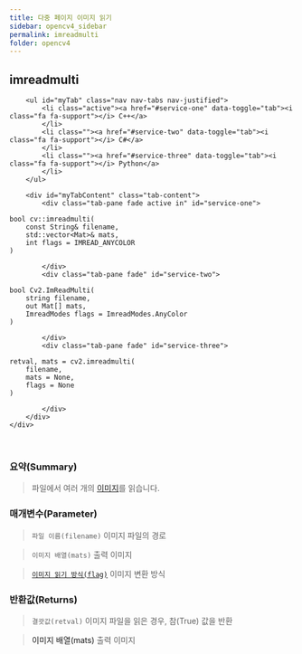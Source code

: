 ```yaml
---
title: 다중 페이지 이미지 읽기
sidebar: opencv4_sidebar
permalink: imreadmulti
folder: opencv4
---
```


<div class="row">
    <div class="col-lg-12">
        <h2 class="page-header">imreadmulti</h2>
    </div>
    <div class="col-lg-12">

        <ul id="myTab" class="nav nav-tabs nav-justified">
            <li class="active"><a href="#service-one" data-toggle="tab"><i class="fa fa-support"></i> C++</a>
            </li>
            <li class=""><a href="#service-two" data-toggle="tab"><i class="fa fa-support"></i> C#</a>
            </li>
            <li class=""><a href="#service-three" data-toggle="tab"><i class="fa fa-support"></i> Python</a>
            </li>
        </ul>

        <div id="myTabContent" class="tab-content">
            <div class="tab-pane fade active in" id="service-one">
<pre class="prettyprint"><code class="language-cpp">bool cv::imreadmulti(
    const String& filename,
    std::vector&lt;Mat&gt;& mats,
    int flags = IMREAD_ANYCOLOR
)</code></pre>
            </div>
            <div class="tab-pane fade" id="service-two">
<pre class="prettyprint"><code class="language-cs">bool Cv2.ImReadMulti(
    string filename,
    out Mat[] mats, 
    ImreadModes flags = ImreadModes.AnyColor
)</code></pre>
            </div>
            <div class="tab-pane fade" id="service-three">
<pre class="prettyprint"><code class="language-py">retval, mats = cv2.imreadmulti(
    filename,
    mats = None,
    flags = None
)</code></pre>
            </div>
        </div>
    </div>
</div>

<br>

### 요약(Summary)

> 파일에서 여러 개의 [이미지](imageExt)를 읽습니다.

### 매개변수(Parameter)

> `파일 이름(filename)` 이미지 파일의 경로

> `이미지 배열(mats)` 출력 이미지

> [`이미지 읽기 방식(flag)`](imreadModes) 이미지 변환 방식

### 반환값(Returns)

> `결괏값(retval)` 이미지 파일을 읽은 경우, 참(True) 값을 반환

> <a data-toggle="tooltip" data-original-title="{{site.data.glossary.only_Python}}">이미지 배열(mats)</a> 출력 이미지